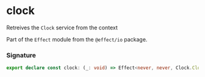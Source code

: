 # clock

Retreives the `Clock` service from the context

Part of the `Effect` module from the `@effect/io` package.

### Signature

```typescript
export declare const clock: (_: void) => Effect<never, never, Clock.Clock>
```
